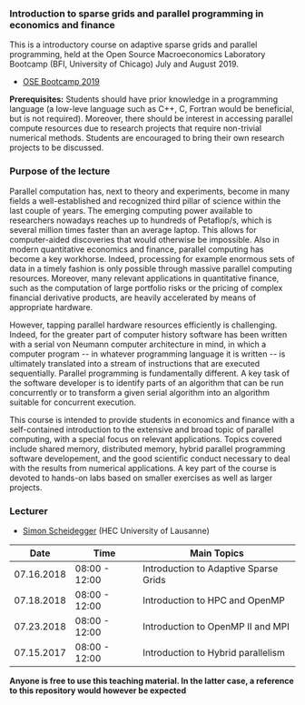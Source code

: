 ### Introduction to sparse grids and parallel programming in economics and finance

This is a introductory course on adaptive sparse grids and parallel programming, held at the 
Open Source Macroeconomics Laboratory Bootcamp (BFI, University of Chicago) July and August 2019.
* [OSE Bootcamp 2019](https://github.com/OpenSourceEcon/BootCamp2019) 


**Prerequisites:** Students should have prior knowledge in a programming language (a low-leve language such as C++, C, Fortran would be beneficial, but is not required). Moreover, there should be interest in accessing parallel compute resources due to research projects that require non-trivial numerical methods. Students are encouraged to bring their own research projects to be discussed.  

### Purpose of the lecture

Parallel computation has, next to theory and experiments, become in many fields a well-established and recognized third pillar of science within the last couple of years. 
The emerging computing power available to researchers nowadays reaches up to hundreds of Petaflop/s,
which is several million times faster than an average laptop. 
This allows for computer-aided discoveries that would otherwise be impossible. Also in modern quantitative economics and 
finance, parallel computing has become a key workhorse. Indeed, processing for example enormous sets of data in a timely 
fashion is only possible through massive parallel computing resources. 
Moreover, many relevant applications in quantitative finance, such as the computation of 
large portfolio risks or the pricing of complex financial derivative products, are heavily accelerated by means of appropriate hardware. 

However, tapping parallel hardware resources efficiently is challenging. Indeed, 
for the greater part of computer history software has been written with a serial von
Neumann computer architecture in mind, in which a computer program -- in whatever programming language it is written -- 
is ultimately translated into a stream of instructions that are executed sequentially. 
Parallel programming is fundamentally different. A key task of the software developer is 
to identify parts of an algorithm that can be run concurrently or to transform a 
given serial algorithm into an algorithm suitable for concurrent execution.

This course is intended to provide students in economics and finance with a self-contained 
introduction to the extensive and broad topic of parallel computing, with a special 
focus on relevant applications. Topics covered include shared memory, distributed memory, 
hybrid parallel programming software developement, and the good scientific conduct necessary to deal
with the results from numerical applications. 
A key part of the course is devoted to hands-on labs based on 
smaller exercises as well as larger projects. 
### Lecturer
* [Simon Scheidegger](https://sites.google.com/site/simonscheidegger/) (HEC University of Lausanne)


**Date** | **Time** | **Main Topics** 
-----|------|------
07.16.2018 | 08:00 - 12:00 | Introduction to Adaptive Sparse Grids
07.18.2018 | 08:00 - 12:00 | Introduction to HPC and OpenMP
07.23.2018 | 08:00 - 12:00 | Introduction to OpenMP II and MPI
07.15.2017 | 08:00 - 12:00 | Introduction to Hybrid parallelism




**Anyone is free to use this teaching material. In the latter case, a reference to this repository would however be expected**





